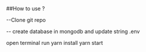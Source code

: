 ##How to use ? 

--Clone git repo

-- create database in mongodb and update string .env

open terminal run 
yarn install
yarn start
